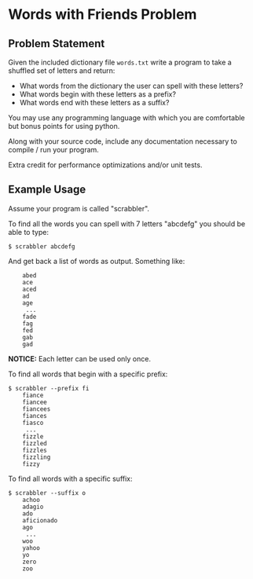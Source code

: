# Words with Friends Problem

## Problem Statement

Given the included dictionary file `words.txt` write a program to take a shuffled set of letters and return:

 - What words from the dictionary the user can spell with these letters?
 - What words begin with these letters as a prefix?
 - What words end with these letters as a suffix?

You may use any programming language with which you are comfortable but bonus points for using python.

Along with your source code, include any documentation necessary to compile / run your program.

Extra credit for performance optimizations and/or unit tests.

## Example Usage

Assume your program is called "scrabbler".

To find all the words you can spell with 7 letters "abcdefg" you should be able to type:

    $ scrabbler abcdefg

And get back a list of words as output. Something like:

        abed
        ace
        aced
        ad
        age
         ...
        fade
        fag
        fed
        gab
        gad

**NOTICE:** Each letter can be used only once.

To find all words that begin with a specific prefix:

    $ scrabbler --prefix fi
        fiance
        fiancee
        fiancees
        fiances
        fiasco
         ...
        fizzle
        fizzled
        fizzles
        fizzling
        fizzy

To find all words with a specific suffix:

    $ scrabbler --suffix o
        achoo
        adagio
        ado
        aficionado
        ago
         ...
        woo
        yahoo
        yo
        zero
        zoo

